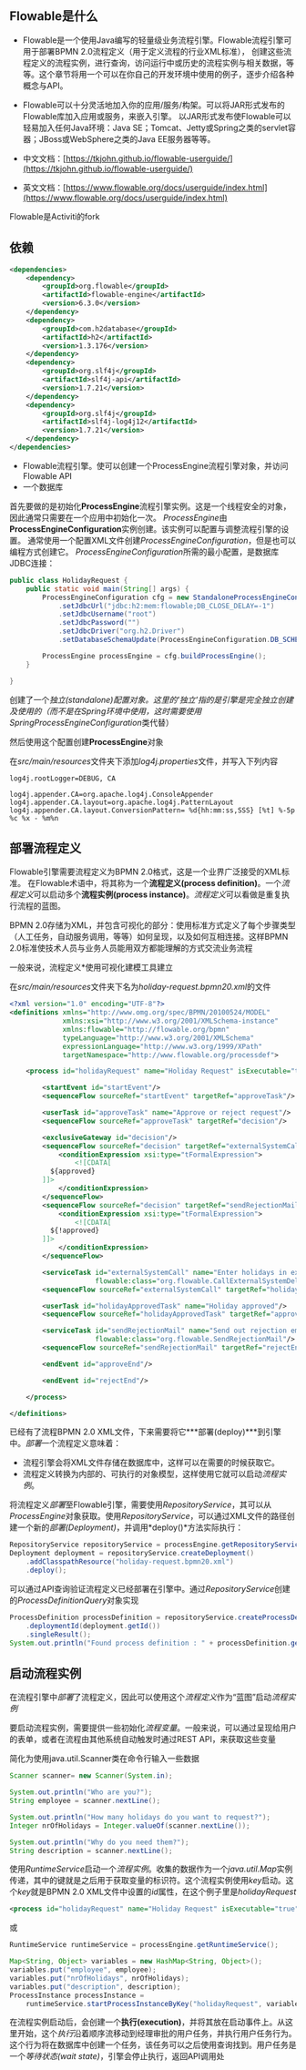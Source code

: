 ## Flowable是什么

* Flowable是一个使用Java编写的轻量级业务流程引擎。Flowable流程引擎可用于部署BPMN 2.0流程定义（用于定义流程的行业XML标准）， 创建这些流程定义的流程实例，进行查询，访问运行中或历史的流程实例与相关数据，等等。这个章节将用一个可以在你自己的开发环境中使用的例子，逐步介绍各种概念与API。
* Flowable可以十分灵活地加入你的应用/服务/构架。可以将JAR形式发布的Flowable库加入应用或服务，来嵌入引擎。 以JAR形式发布使Flowable可以轻易加入任何Java环境：Java SE；Tomcat、Jetty或Spring之类的servlet容器；JBoss或WebSphere之类的Java EE服务器等等。

* 中文文档：[https://tkjohn.github.io/flowable-userguide/](https://tkjohn.github.io/flowable-userguide/)
* 英文文档：[https://www.flowable.org/docs/userguide/index.html](https://www.flowable.org/docs/userguide/index.html)



Flowable是Activiti的fork



## 依赖

```xml
<dependencies>
    <dependency>
        <groupId>org.flowable</groupId>
        <artifactId>flowable-engine</artifactId>
        <version>6.3.0</version>
    </dependency>
    <dependency>
        <groupId>com.h2database</groupId>
        <artifactId>h2</artifactId>
        <version>1.3.176</version>
    </dependency>
    <dependency>
        <groupId>org.slf4j</groupId>
        <artifactId>slf4j-api</artifactId>
        <version>1.7.21</version>
    </dependency>
    <dependency>
        <groupId>org.slf4j</groupId>
        <artifactId>slf4j-log4j12</artifactId>
        <version>1.7.21</version>
    </dependency>
</dependencies>
```

- Flowable流程引擎。使可以创建一个ProcessEngine流程引擎对象，并访问Flowable API
- 一个数据库



首先要做的是初始化**ProcessEngine**流程引擎实例。这是一个线程安全的对象，因此通常只需要在一个应用中初始化一次。 *ProcessEngine*由**ProcessEngineConfiguration**实例创建。该实例可以配置与调整流程引擎的设置。 通常使用一个配置XML文件创建*ProcessEngineConfiguration*，但是也可以编程方式创建它。 *ProcessEngineConfiguration*所需的最小配置，是数据库JDBC连接：

```java
public class HolidayRequest {
    public static void main(String[] args) {
        ProcessEngineConfiguration cfg = new StandaloneProcessEngineConfiguration()
            .setJdbcUrl("jdbc:h2:mem:flowable;DB_CLOSE_DELAY=-1")
            .setJdbcUsername("root")
            .setJdbcPassword("")
            .setJdbcDriver("org.h2.Driver")
            .setDatabaseSchemaUpdate(ProcessEngineConfiguration.DB_SCHEMA_UPDATE_TRUE);

        ProcessEngine processEngine = cfg.buildProcessEngine();
    }

}
```

创建了一个*独立(standalone)*配置对象。这里的*'独立'*指的是引擎是完全独立创建及使用的（而不是在Spring环境中使用，这时需要使用*SpringProcessEngineConfiguration*类代替） 



然后使用这个配置创建**ProcessEngine**对象



在*src/main/resources*文件夹下添加*log4j.properties*文件，并写入下列内容

```properties
log4j.rootLogger=DEBUG, CA

log4j.appender.CA=org.apache.log4j.ConsoleAppender
log4j.appender.CA.layout=org.apache.log4j.PatternLayout
log4j.appender.CA.layout.ConversionPattern= %d{hh:mm:ss,SSS} [%t] %-5p %c %x - %m%n
```



## 部署流程定义

Flowable引擎需要流程定义为BPMN 2.0格式，这是一个业界广泛接受的XML标准。 在Flowable术语中，将其称为一个**流程定义(process definition)**。一个*流程定义*可以启动多个**流程实例(process instance)**。*流程定义*可以看做是重复执行流程的蓝图。 



BPMN 2.0存储为XML，并包含可视化的部分：使用标准方式定义了每个步骤类型（人工任务，自动服务调用，等等）如何呈现，以及如何互相连接。这样BPMN 2.0标准使技术人员与业务人员能用双方都能理解的方式交流业务流程



一般来说，流程定义*使用可视化建模工具建立

在*src/main/resources*文件夹下名为*holiday-request.bpmn20.xml*的文件

```xml
<?xml version="1.0" encoding="UTF-8"?>
<definitions xmlns="http://www.omg.org/spec/BPMN/20100524/MODEL"
             xmlns:xsi="http://www.w3.org/2001/XMLSchema-instance"
             xmlns:flowable="http://flowable.org/bpmn"
             typeLanguage="http://www.w3.org/2001/XMLSchema"
             expressionLanguage="http://www.w3.org/1999/XPath"
             targetNamespace="http://www.flowable.org/processdef">

    <process id="holidayRequest" name="Holiday Request" isExecutable="true">

        <startEvent id="startEvent"/>
        <sequenceFlow sourceRef="startEvent" targetRef="approveTask"/>

        <userTask id="approveTask" name="Approve or reject request"/>
        <sequenceFlow sourceRef="approveTask" targetRef="decision"/>

        <exclusiveGateway id="decision"/>
        <sequenceFlow sourceRef="decision" targetRef="externalSystemCall">
            <conditionExpression xsi:type="tFormalExpression">
                <![CDATA[
          ${approved}
        ]]>
            </conditionExpression>
        </sequenceFlow>
        <sequenceFlow sourceRef="decision" targetRef="sendRejectionMail">
            <conditionExpression xsi:type="tFormalExpression">
                <![CDATA[
          ${!approved}
        ]]>
            </conditionExpression>
        </sequenceFlow>

        <serviceTask id="externalSystemCall" name="Enter holidays in external system"
                     flowable:class="org.flowable.CallExternalSystemDelegate"/>
        <sequenceFlow sourceRef="externalSystemCall" targetRef="holidayApprovedTask"/>

        <userTask id="holidayApprovedTask" name="Holiday approved"/>
        <sequenceFlow sourceRef="holidayApprovedTask" targetRef="approveEnd"/>

        <serviceTask id="sendRejectionMail" name="Send out rejection email"
                     flowable:class="org.flowable.SendRejectionMail"/>
        <sequenceFlow sourceRef="sendRejectionMail" targetRef="rejectEnd"/>

        <endEvent id="approveEnd"/>

        <endEvent id="rejectEnd"/>

    </process>

</definitions>
```



已经有了流程BPMN 2.0 XML文件，下来需要将它***部署(deploy)\***到引擎中。*部署*一个流程定义意味着：

- 流程引擎会将XML文件存储在数据库中，这样可以在需要的时候获取它。
- 流程定义转换为内部的、可执行的对象模型，这样使用它就可以启动*流程实例*。

将流程定义*部署*至Flowable引擎，需要使用*RepositoryService*，其可以从*ProcessEngine*对象获取。使用*RepositoryService*，可以通过XML文件的路径创建一个新的*部署(Deployment)*，并调用*deploy()*方法实际执行：

```java
RepositoryService repositoryService = processEngine.getRepositoryService();
Deployment deployment = repositoryService.createDeployment()
    .addClasspathResource("holiday-request.bpmn20.xml")
    .deploy();
```



可以通过API查询验证流程定义已经部署在引擎中。通过*RepositoryService*创建的*ProcessDefinitionQuery*对象实现

```java
ProcessDefinition processDefinition = repositoryService.createProcessDefinitionQuery()
    .deploymentId(deployment.getId())
    .singleResult();
System.out.println("Found process definition : " + processDefinition.getName());
```





## 启动流程实例

在流程引擎中*部署*了流程定义，因此可以使用这个*流程定义*作为“蓝图”启动*流程实例* 

要启动流程实例，需要提供一些初始化*流程变量*。一般来说，可以通过呈现给用户的表单，或者在流程由其他系统自动触发时通过REST API，来获取这些变量



简化为使用java.util.Scanner类在命令行输入一些数据

```java
Scanner scanner= new Scanner(System.in);

System.out.println("Who are you?");
String employee = scanner.nextLine();

System.out.println("How many holidays do you want to request?");
Integer nrOfHolidays = Integer.valueOf(scanner.nextLine());

System.out.println("Why do you need them?");
String description = scanner.nextLine();
```





使用*RuntimeService*启动一个*流程实例*。收集的数据作为一个*java.util.Map*实例传递，其中的键就是之后用于获取变量的标识符。这个流程实例使用*key*启动。这个*key*就是BPMN 2.0 XML文件中设置的*id*属性，在这个例子里是*holidayRequest*

```xml
<process id="holidayRequest" name="Holiday Request" isExecutable="true">
```

或

```java
RuntimeService runtimeService = processEngine.getRuntimeService();

Map<String, Object> variables = new HashMap<String, Object>();
variables.put("employee", employee);
variables.put("nrOfHolidays", nrOfHolidays);
variables.put("description", description);
ProcessInstance processInstance =
    runtimeService.startProcessInstanceByKey("holidayRequest", variables);
```



在流程实例启动后，会创建一个**执行(execution)**，并将其放在启动事件上。从这里开始，这个*执行*沿着顺序流移动到经理审批的用户任务，并执行用户任务行为。这个行为将在数据库中创建一个任务，该任务可以之后使用查询找到。用户任务是一个*等待状态(wait state)*，引擎会停止执行，返回API调用处





